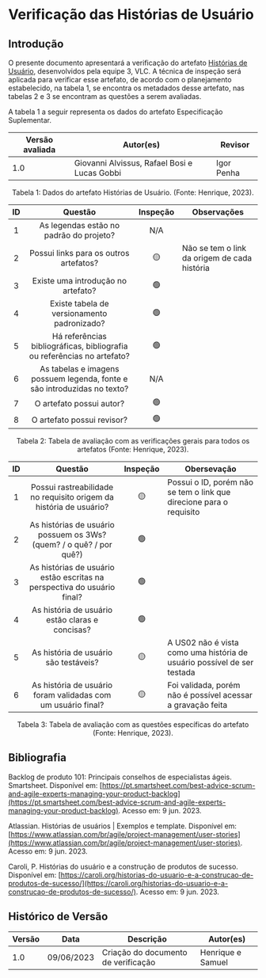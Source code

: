 # Verificação das Histórias de Usuário

## Introdução

O presente documento apresentará a verificação do artefato [Histórias de Usuário](https://requisitos-de-software.github.io/2023.1-VLC/#/modelagem/agil/historias_de_usuarios), desenvolvidos pela equipe 3, VLC. A técnica de inspeção será aplicada para verificar esse artefato, de acordo com o planejamento estabelecido, na tabela 1, se encontra os metadados desse artefato, nas tabelas 2 e 3 se encontram as questões a serem avaliadas.

A tabela 1 a seguir representa os dados do artefato Especificação Suplementar.

| Versão avaliada | Autor(es)                                    | Revisor    |
| ---------------- | -------------------------------------------- | ---------- |
| 1.0              | Giovanni Alvissus, Rafael Bosi e Lucas Gobbi | Igor Penha |

<div style="text-align: center">
<p> Tabela 1: Dados do artefato Histórias de Usuário. (Fonte: Henrique, 2023). </p>
</div>

| ID |                                   Questão                                   | Inspeção | Observações                                  |
| :-: | :---------------------------------------------------------------------------: | :--------: | ---------------------------------------------- |
| 1 |                   As legendas estão no padrão do projeto?                   |    N/A    |                                                |
| 2 |                    Possui links para os outros artefatos?                    |     🟡     | Não se tem o link da origem de cada história |
| 3 |                     Existe uma introdução no artefato?                     |     🟢     |                                                |
| 4 |                  Existe tabela de versionamento padronizado?                  |     🟢     |                                                |
| 5 | Há referências bibliográficas, bibliografia ou referências no artefato? |     🟢     |                                                |
| 6 |   As tabelas e imagens possuem legenda, fonte e são introduzidas no texto?   |    N/A    |                                                |
| 7 |                           O artefato possui autor?                           |     🟢     |                                                |
| 8 |                          O artefato possui revisor?                          |     🟢     |                                                |

<div style="text-align: center">
<p> Tabela 2: Tabela de avaliação com as verificações gerais para todos os artefatos (Fonte: Henrique, 2023). </p>
</div>

| ID |                                   Questão                                   | Inspeção | Obersevação                                                                |
| :-: | :--------------------------------------------------------------------------: | :--------: | ---------------------------------------------------------------------------- |
| 1 |     Possui rastreabilidade no requisito origem da história de usuário?     |     🟡     | Possui o ID, porém não se tem o link que direcione para o requisito        |
| 2 |   As histórias de usuário possuem os 3Ws? (quem? / o quê? / por quê?)   |     🟢     |                                                                              |
| 3 | As histórias de usuário estão escritas na perspectiva do usuário final? |     🟢     |                                                                              |
| 4 |              As história de usuário estão claras e concisas?              |     🟢     |                                                                              |
| 5 |                  As história de usuário são testáveis?                  |     🟡     | A US02 não é vista como uma história de usuário possível de ser testada |
| 6 |       As história de usuário foram validadas com um usuário final?       |     🟡     | Foi validada, porém não é possível acessar a gravação feita            |

<div style="text-align: center">
<p> Tabela 3: Tabela de avaliação com as questões específicas do artefato (Fonte: Henrique, 2023). </p>
</div>

## Bibliografia

Backlog de produto 101: Principais conselhos de especialistas ágeis. Smartsheet. Disponível em: [https://pt.smartsheet.com/best-advice-scrum-and-agile-experts-managing-your-product-backlog](https://pt.smartsheet.com/best-advice-scrum-and-agile-experts-managing-your-product-backlog). Acesso em: 9 jun. 2023.

Atlassian. Histórias de usuários | Exemplos e template. Disponível em: [https://www.atlassian.com/br/agile/project-management/user-stories](https://www.atlassian.com/br/agile/project-management/user-stories). Acesso em: 9 jun. 2023.

Caroli, P. Histórias do usuário e a construção de produtos de sucesso. Disponível em: [https://caroli.org/historias-do-usuario-e-a-construcao-de-produtos-de-sucesso/](https://caroli.org/historias-do-usuario-e-a-construcao-de-produtos-de-sucesso/). Acesso em: 9 jun. 2023.

## Histórico de Versão

| Versão | Data       | Descrição                             | Autor(es)         |
| ------- | ---------- | --------------------------------------- | ----------------- |
| 1.0     | 09/06/2023 | Criação do documento de verificação | Henrique e Samuel |
